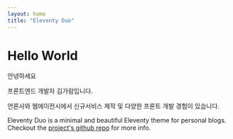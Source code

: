 ```yaml
---
layout: home
title: "Eleventy Duo"
---
```


# Hello World

안녕하세요

프론트엔드 개발자 김가람입니다.

언론사와 웹에이전시에서 신규서비스 제작 및 다양한 프론트 개발 경험이 있습니다.

Eleventy Duo is a minimal and beautiful Eleventy theme for personal blogs. Checkout the [project's github repo](https://github.com/yinkakun/eleventy-duo) for more info.
